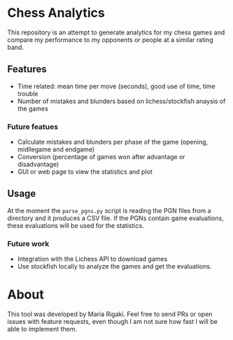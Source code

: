 # Chess Analytics

This repository is an attempt to generate analytics for my chess games and compare my performance to my opponents or people at a similar rating band.

## Features

- Time related: mean time per move (seconds), good use of time, time trouble
- Number of mistakes and blunders based on lichess/stockfish anaysis of the games

### Future featues
- Calculate mistakes and blunders per phase of the game (opening, midllegame and endgame)
- Conversion (percentage of games won after advantage or disadvantage)
- GUI or web page to view the statistics and plot

## Usage

At the moment the `parse_pgns.py` script is reading the PGN files from a directory and it produces a CSV file.
If the PGNs contain game evaluations, these evaluations will be used for the statistics.

### Future work
- Integration with the Lichess API to download games
- Use stockfish locally to analyze the games and get the evaluations.

# About

This tool was developed by Maria Rigaki. Feel free to send PRs or open issues with feature requests, even though I am not sure how fast I will be able to implement them.
